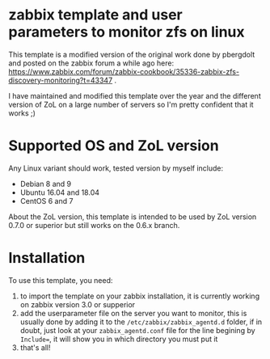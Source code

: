 # zabbix template and user parameters to monitor zfs on linux

This template is a modified version of the original work done by pbergdolt and posted on the zabbix forum a while ago here: https://www.zabbix.com/forum/zabbix-cookbook/35336-zabbix-zfs-discovery-monitoring?t=43347 .

I have maintained and modified this template over the year and the different version of ZoL on a large number of servers so I'm pretty confident that it works ;)

# Supported OS and ZoL version
Any Linux variant should work, tested version by myself include:
- Debian 8 and 9
- Ubuntu 16.04 and 18.04
- CentOS 6 and 7

About the ZoL version, this template is intended to be used by ZoL version 0.7.0 or superior but still works on the 0.6.x branch.

# Installation

To use this template, you need:
1. to import the template on your zabbix installation, it is currently working on zabbix version 3.0 or supperior
1. add the userparameter file on the server you want to monitor, this is usually done by adding it to the `/etc/zabbix/zabbix_agentd.d` folder, if in doubt, just look at your `zabbix_agentd.conf` file for the line begining by `Include=`, it will show you in which directory you must put it
1. that's all!
